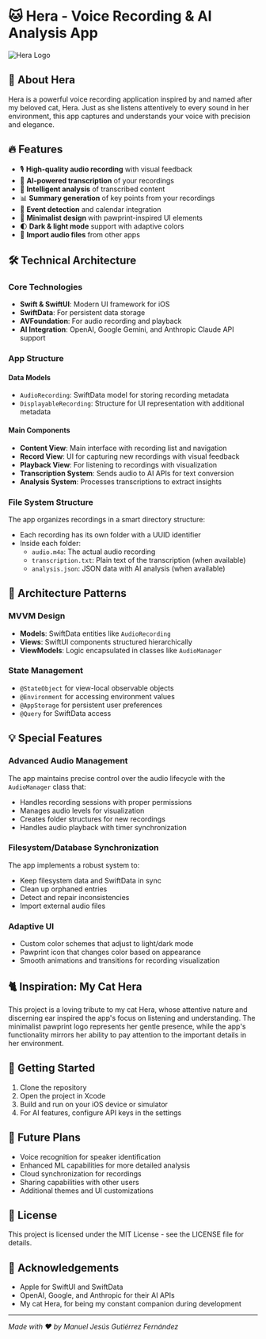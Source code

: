 # 🐱 Hera - Voice Recording & AI Analysis App

![Hera Logo](https://via.placeholder.com/150x150.png?text=Hera)

## 🌟 About Hera

Hera is a powerful voice recording application inspired by and named after my beloved cat, Hera. Just as she listens attentively to every sound in her environment, this app captures and understands your voice with precision and elegance.

## 🔥 Features

- 🎙️ **High-quality audio recording** with visual feedback
- 📝 **AI-powered transcription** of your recordings
- 🧠 **Intelligent analysis** of transcribed content
- 📊 **Summary generation** of key points from your recordings
- 📅 **Event detection** and calendar integration
- 📱 **Minimalist design** with pawprint-inspired UI elements
- 🌓 **Dark & light mode** support with adaptive colors
- 💾 **Import audio files** from other apps

## 🛠️ Technical Architecture

### Core Technologies
- **Swift & SwiftUI**: Modern UI framework for iOS
- **SwiftData**: For persistent data storage
- **AVFoundation**: For audio recording and playback
- **AI Integration**: OpenAI, Google Gemini, and Anthropic Claude API support

### App Structure

#### Data Models
- `AudioRecording`: SwiftData model for storing recording metadata
- `DisplayableRecording`: Structure for UI representation with additional metadata

#### Main Components
- **Content View**: Main interface with recording list and navigation
- **Record View**: UI for capturing new recordings with visual feedback
- **Playback View**: For listening to recordings with visualization
- **Transcription System**: Sends audio to AI APIs for text conversion
- **Analysis System**: Processes transcriptions to extract insights

### File System Structure
The app organizes recordings in a smart directory structure:
- Each recording has its own folder with a UUID identifier
- Inside each folder:
  - `audio.m4a`: The actual audio recording
  - `transcription.txt`: Plain text of the transcription (when available)
  - `analysis.json`: JSON data with AI analysis (when available)

## 🧩 Architecture Patterns

### MVVM Design
- **Models**: SwiftData entities like `AudioRecording`
- **Views**: SwiftUI components structured hierarchically
- **ViewModels**: Logic encapsulated in classes like `AudioManager`

### State Management
- `@StateObject` for view-local observable objects
- `@Environment` for accessing environment values
- `@AppStorage` for persistent user preferences
- `@Query` for SwiftData access

## 💡 Special Features

### Advanced Audio Management
The app maintains precise control over the audio lifecycle with the `AudioManager` class that:
- Handles recording sessions with proper permissions
- Manages audio levels for visualization
- Creates folder structures for new recordings
- Handles audio playback with timer synchronization

### Filesystem/Database Synchronization
The app implements a robust system to:
- Keep filesystem data and SwiftData in sync
- Clean up orphaned entries
- Detect and repair inconsistencies
- Import external audio files

### Adaptive UI
- Custom color schemes that adjust to light/dark mode
- Pawprint icon that changes color based on appearance
- Smooth animations and transitions for recording visualization

## 🐈 Inspiration: My Cat Hera

This project is a loving tribute to my cat Hera, whose attentive nature and discerning ear inspired the app's focus on listening and understanding. The minimalist pawprint logo represents her gentle presence, while the app's functionality mirrors her ability to pay attention to the important details in her environment.

## 🚀 Getting Started

1. Clone the repository
2. Open the project in Xcode
3. Build and run on your iOS device or simulator
4. For AI features, configure API keys in the settings

## 🔮 Future Plans

- Voice recognition for speaker identification
- Enhanced ML capabilities for more detailed analysis
- Cloud synchronization for recordings
- Sharing capabilities with other users
- Additional themes and UI customizations

## 📝 License

This project is licensed under the MIT License - see the LICENSE file for details.

## 🙏 Acknowledgements

- Apple for SwiftUI and SwiftData
- OpenAI, Google, and Anthropic for their AI APIs
- My cat Hera, for being my constant companion during development

---

*Made with ❤️ by Manuel Jesús Gutiérrez Fernández* 